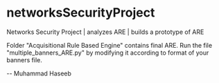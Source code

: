 # networksSecurityProject
Networks Security Project | analyzes ARE | builds a prototype of ARE 


Folder "Acquisitional Rule Based Engine" contains final ARE. Run the file "multiple_banners_ARE.py" by modifying it according to format of your banners file.

-- Muhammad Haseeb 

